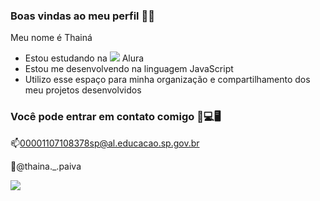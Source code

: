 ### Boas vindas ao meu perfil 🏴‍☠️

Meu nome é Thainá

- Estou estudando na ![](https://cursos.alura.com.br/course/repositorio-digital-compartilhar-seus-projetos/task/153495)
Alura
- Estou me desenvolvendo na linguagem JavaScript
- Utilizo esse espaço para minha organização e compartilhamento dos meu projetos desenvolvidos

### Você pode entrar em contato comigo 📱💻🖥️

📫00001107108378sp@al.educacao.sp.gov.br

📱@thaina._.paiva

![](https://www.google.com/url?sa=i&url=https%3A%2F%2Faminoapps.com%2Fc%2Fcomunidade-de-gumball-ofc%2Fpage%2Fitem%2Fcarrie-krueger%2FPgMb_7Gs3IGbZ3BXQ6jwzPrJQ1mwGW4aw&psig=AOvVaw1CtJOI6fLB4oVDfMpL6eIf&ust=1716584493432000&source=images&cd=vfe&opi=89978449&ved=0CA8QjRxqFwoTCLCKq-DVpIYDFQAAAAAdAAAAABAV)
